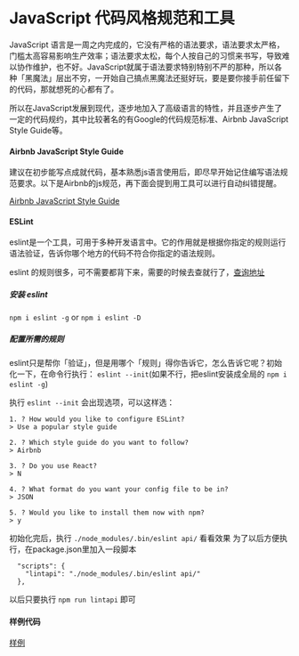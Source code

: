 # JavaScript 代码风格规范和工具
JavaScript 语言是一周之内完成的，它没有严格的语法要求，语法要求太严格，门槛太高容易影响生产效率；语法要求太松，每个人按自己的习惯来书写，导致难以协作维护，也不好。JavaScript就属于语法要求特别特别不严的那种，所以各种「黑魔法」层出不穷，一开始自己搞点黑魔法还挺好玩，要是要你接手前任留下的代码，那就想死的心都有了。

所以在JavaScript发展到现代，逐步地加入了高级语言的特性，并且逐步产生了一定的代码规约，其中比较著名的有Google的代码规范标准、Airbnb JavaScript Style Guide等。

#### Airbnb JavaScript Style Guide
建议在初步能写点成就代码，基本熟悉js语言使用后，即尽早开始记住编写语法规范要求。以下是Airbnb的js规范，再下面会提到用工具可以进行自动纠错提醒。

[Airbnb JavaScript Style Guide](https://github.com/yuche/javascript)

#### ESLint
eslint是一个工具，可用于多种开发语言中。它的作用就是根据你指定的规则运行语法验证，告诉你哪个地方的代码不符合你指定的语法规则。

eslint 的规则很多，可不需要都背下来，需要的时候去查就行了，[查询地址](http://eslint.cn/docs/user-guide/configuring)

##### 安装 eslint

`npm i eslint -g` or `npm i eslint -D`

##### 配置所需的规则
eslint只是帮你「验证」，但是用哪个「规则」得你告诉它，怎么告诉它呢？初始化一下，在命令行执行：
`eslint --init`(如果不行，把eslint安装成全局的 `npm i eslint -g`)

执行 `eslint --init` 会出现选项，可以这样选：
```
1. ? How would you like to configure ESLint?
> Use a popular style guide

2. ? Which style guide do you want to follow?
> Airbnb

3. ? Do you use React?
> N

4. ? What format do you want your config file to be in?
> JSON

5. ? Would you like to install them now with npm?
> y
```

初始化完后，执行 `./node_modules/.bin/eslint api/` 看看效果
为了以后方便执行，在package.json里加入一段脚本
```
  "scripts": {
    "lintapi": "./node_modules/.bin/eslint api/"
  },
```

以后只要执行 `npm run lintapi` 即可

#### 样例代码
[样例](https://github.com/timnity/Express-Scaffold/commit/00f16efba18f2adba3995c7ea320c64d642f2add)
